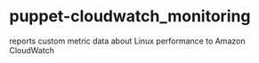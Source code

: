 # puppet-cloudwatch_monitoring
reports custom metric data about Linux performance to Amazon CloudWatch

